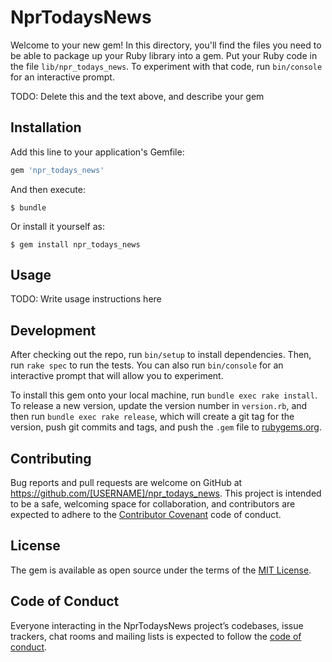 # NprTodaysNews

Welcome to your new gem! In this directory, you'll find the files you need to be able to package up your Ruby library into a gem. Put your Ruby code in the file `lib/npr_todays_news`. To experiment with that code, run `bin/console` for an interactive prompt.

TODO: Delete this and the text above, and describe your gem

## Installation

Add this line to your application's Gemfile:

```ruby
gem 'npr_todays_news'
```

And then execute:

    $ bundle

Or install it yourself as:

    $ gem install npr_todays_news

## Usage

TODO: Write usage instructions here

## Development

After checking out the repo, run `bin/setup` to install dependencies. Then, run `rake spec` to run the tests. You can also run `bin/console` for an interactive prompt that will allow you to experiment.

To install this gem onto your local machine, run `bundle exec rake install`. To release a new version, update the version number in `version.rb`, and then run `bundle exec rake release`, which will create a git tag for the version, push git commits and tags, and push the `.gem` file to [rubygems.org](https://rubygems.org).

## Contributing

Bug reports and pull requests are welcome on GitHub at https://github.com/[USERNAME]/npr_todays_news. This project is intended to be a safe, welcoming space for collaboration, and contributors are expected to adhere to the [Contributor Covenant](http://contributor-covenant.org) code of conduct.

## License

The gem is available as open source under the terms of the [MIT License](http://opensource.org/licenses/MIT).

## Code of Conduct

Everyone interacting in the NprTodaysNews project’s codebases, issue trackers, chat rooms and mailing lists is expected to follow the [code of conduct](https://github.com/[USERNAME]/npr_todays_news/blob/master/CODE_OF_CONDUCT.md).
